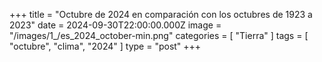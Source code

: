 +++
title = "Octubre de 2024 en comparación con los octubres de 1923 a 2023"
date = 2024-09-30T22:00:00.000Z
image = "/images/1_/es_2024_october-min.png"
categories = [ "Tierra" ]
tags = [ "octubre", "clima", "2024" ]
type = "post"
+++

